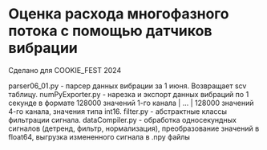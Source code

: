 # Оценка расхода многофазного потока с помощью датчиков вибрации
Сделано для COOKIE_FEST 2024

parser06_01.py - парсер данных вибрации за 1 июня. Возвращает scv таблицу.
numPyExporter.py - нарезка и экспорт данных вибраций по 1 секунде в формате 128000 значений 1-го канала | ... | 128000 значений 4-го канала, значения типа int16.
filter.py - абстрактные классы фильтрации сигнала.
dataCompiler.py - обработка односекундных сигналов (детренд, фильтр, нормализация), преобразование значений в float64, выгрузка измененного сигнала в .npy файлы